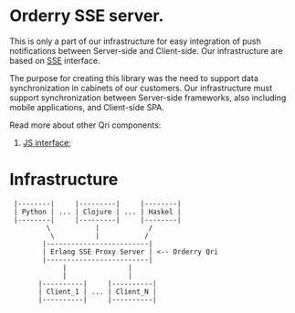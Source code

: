 Orderry SSE server.
===================
This is only a part of our infrastructure for easy integration of push notifications between Server-side and Client-side. Our infrastructure are based on [SSE](http://www.w3.org/TR/eventsource/#abstract) interface.

The purpose for creating this library was the need to support data synchronization in cabinets of our customers. Our infrastructure must support synchronization between Server-side frameworks, also including mobile applications, and Client-side SPA.

Read more about other Qri components:

1. [JS interface](https://github.com/Orderry/qri-js);

Infrastructure
==============

```
 |--------|     |---------|     |--------|
 | Python | ... | Clojure | ... | Haskel |
 |--------|     |---------|     |--------|
         \           |            /
          \          |           /
        |-------------------------|
        | Erlang SSE Proxy Server | <-- Orderry Qri
        |-------------------------|
             |               |
             |               |
       |----------|     |----------|
       | Client_1 | ... | Client_N |
       |----------|     |----------|
```
